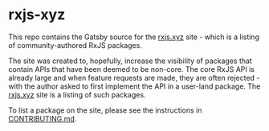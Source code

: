 # rxjs-xyz

This repo contains the Gatsby source for the [rxjs.xyz](https://rxjs.xyz) site - which is a listing of community-authored RxJS packages.

The site was created to, hopefully, increase the visibility of packages that contain APIs that have been deemed to be non-core. The core RxJS API is already large and when feature requests are made, they are often rejected - with the author asked to first implement the API in a user-land package. The [rxjs.xyz](https://rxjs.xyz) site is a listing of such packages.

To list a package on the site, please see the instructions in [CONTRIBUTING.md](./CONTRIBUTING.md).
